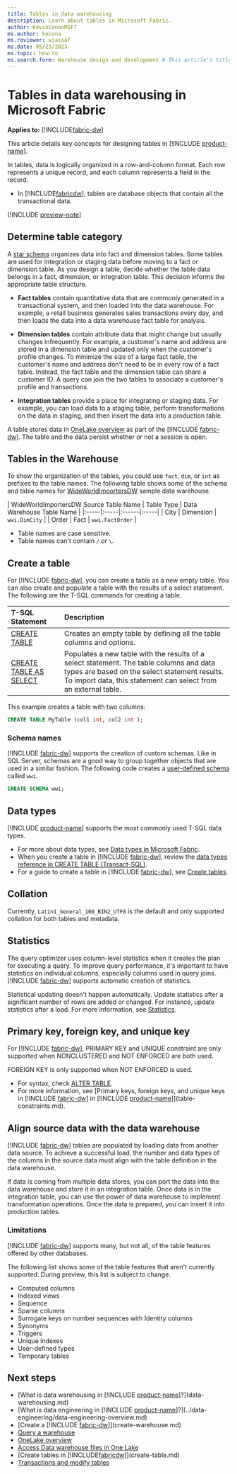 ```yaml
---
title: Tables in data warehousing
description: Learn about tables in Microsoft Fabric.
author: KevinConanMSFT
ms.author: kecona
ms.reviewer: wiassaf
ms.date: 05/23/2023
ms.topic: how-to
ms.search.form: Warehouse design and development # This article's title should not change. If so, contact engineering.
---
```

# Tables in data warehousing in Microsoft Fabric

**Applies to:** [!INCLUDE[fabric-dw](includes/applies-to-version/fabric-dw.md)]

This article details key concepts for designing tables in [!INCLUDE [product-name](../includes/product-name.md)].

In tables, data is logically organized in a row-and-column format. Each row represents a unique record, and each column represents a field in the record.

- In [!INCLUDE[fabricdw](includes/fabric-dw.md)], tables are database objects that contain all the transactional data. 

[!INCLUDE [preview-note](../includes/preview-note.md)]

## Determine table category

A [star schema](/power-bi/guidance/star-schema) organizes data into fact and dimension tables. Some tables are used for integration or staging data before moving to a fact or dimension table. As you design a table, decide whether the table data belongs in a fact, dimension, or integration table. This decision informs the appropriate table structure.

- **Fact tables** contain quantitative data that are commonly generated in a transactional system, and then loaded into the data warehouse. For example, a retail business generates sales transactions every day, and then loads the data into a data warehouse fact table for analysis.

- **Dimension tables** contain attribute data that might change but usually changes infrequently. For example, a customer's name and address are stored in a dimension table and updated only when the customer's profile changes. To minimize the size of a large fact table, the customer's name and address don't need to be in every row of a fact table. Instead, the fact table and the dimension table can share a customer ID. A query can join the two tables to associate a customer's profile and transactions.

- **Integration tables** provide a place for integrating or staging data. For example, you can load data to a staging table, perform transformations on the data in staging, and then insert the data into a production table.

A table stores data in [OneLake overview](../onelake/onelake-overview.md) as part of the [!INCLUDE [fabric-dw](includes/fabric-dw.md)]. The table and the data persist whether or not a session is open.


## Tables in the Warehouse

To show the organization of the tables, you could use `fact`, `dim`, or `int` as prefixes to the table names. The following table shows some of the schema and table names for [WideWorldImportersDW](/sql/samples/wide-world-importers-dw-database-catalog?view=fabric&preserve-view=true) sample data warehouse. 

| WideWorldImportersDW Source Table Name  | Table Type | Data Warehouse Table Name |
|:-----|:-----|:------|:-----|
| City | Dimension | `wwi.DimCity` |
| Order | Fact | `wwi.FactOrder` |

- Table names are case sensitive. 
- Table names can't contain `/` or `\`.

## Create a table

For [!INCLUDE [fabric-dw](includes/fabric-dw.md)], you can create a table as a new empty table. You can also create and populate a table with the results of a select statement. The following are the T-SQL commands for creating a table. 

| T-SQL Statement | Description |
|:----------------|:------------|
| [CREATE TABLE](/sql/t-sql/statements/create-table-azure-sql-data-warehouse?view=fabric&preserve-view=true) | Creates an empty table by defining all the table columns and options. |
| [CREATE TABLE AS SELECT](/sql/t-sql/statements/create-table-as-select-azure-sql-data-warehouse?view=fabric&preserve-view=true) | Populates a new table with the results of a select statement. The table columns and data types are based on the select statement results. To import data, this statement can select from an external table. |

This example creates a table with two columns:

```sql
CREATE TABLE MyTable (col1 int, col2 int );  
```

### Schema names

[!INCLUDE [fabric-dw](includes/fabric-dw.md)] supports the creation of custom schemas. Like in SQL Server, schemas are a good way to group together objects that are used in a similar fashion. The following code creates a [user-defined schema](/sql/t-sql/statements/create-schema-transact-sql?view=fabric&preserve-view=true) called `wwi`.

```sql
CREATE SCHEMA wwi;
```

## Data types

[!INCLUDE [product-name](../includes/product-name.md)] supports the most commonly used T-SQL data types. 

- For more about data types, see [Data types in Microsoft Fabric](data-types.md).
- When you create a table in [!INCLUDE [fabric-dw](includes/fabric-dw.md)], review the [data types reference in CREATE TABLE (Transact-SQL)](/sql/t-sql/statements/create-table-azure-sql-data-warehouse?view=fabric&preserve-view=true#DataTypesFabric). 
- For a guide to create a table in [!INCLUDE [fabric-dw](includes/fabric-dw.md)], see [Create tables](create-table.md).

## Collation

Currently, `Latin1_General_100_BIN2_UTF8` is the default and only supported collation for both tables and metadata.

## Statistics

The query optimizer uses column-level statistics when it creates the plan for executing a query. To improve query performance, it's important to have statistics on individual columns, especially columns used in query joins. [!INCLUDE [fabric-dw](includes/fabric-dw.md)] supports automatic creation of statistics. 

Statistical updating doesn't happen automatically. Update statistics after a significant number of rows are added or changed. For instance, update statistics after a load. For more information, see [Statistics](statistics.md).

## Primary key, foreign key, and unique key

For [!INCLUDE [fabric-dw](includes/fabric-dw.md)], PRIMARY KEY and UNIQUE constraint are only supported when NONCLUSTERED and NOT ENFORCED are both used.

FOREIGN KEY is only supported when NOT ENFORCED is used.  

- For syntax, check [ALTER TABLE](/sql/t-sql/statements/alter-table-transact-sql?view=fabric&preserve-view=true). 
- For more information, see [Primary keys, foreign keys, and unique keys in [!INCLUDE [fabric-dw](includes/fabric-dw.md)] in [!INCLUDE [product-name](../includes/product-name.md)]](table-constraints.md).

## Align source data with the data warehouse

[!INCLUDE [fabric-dw](includes/fabric-dw.md)] tables are populated by loading data from another data source. To achieve a successful load, the number and data types of the columns in the source data must align with the table definition in the data warehouse.

If data is coming from multiple data stores, you can port the data into the data warehouse and store it in an integration table. Once data is in the integration table, you can use the power of data warehouse to implement transformation operations. Once the data is prepared, you can insert it into production tables.

<a id="limitations"></a>

### Limitations

[!INCLUDE [fabric-dw](includes/fabric-dw.md)] supports many, but not all, of the table features offered by other databases.

The following list shows some of the table features that aren't currently supported. During preview, this list is subject to change.

- Computed columns
- Indexed views
- Sequence
- Sparse columns
- Surrogate keys on number sequences with Identity columns
- Synonyms
- Triggers
- Unique indexes
- User-defined types
- Temporary tables

## Next steps

- [What is data warehousing in [!INCLUDE [product-name](../includes/product-name.md)]?](data-warehousing.md)
- [What is data engineering in [!INCLUDE [product-name](../includes/product-name.md)]?](../data-engineering/data-engineering-overview.md)
- [Create a [!INCLUDE [fabric-dw](includes/fabric-dw.md)]](create-warehouse.md)
- [Query a warehouse](query-warehouse.md)
- [OneLake overview](../onelake/onelake-overview.md)
- [Access Data warehouse files in One Lake](access-data-warehouse-files-in-one-lake.md)
- [Create tables in [!INCLUDE[fabricdw](includes/fabric-dw.md)]](create-table.md)
- [Transactions and modify tables](transactions.md)